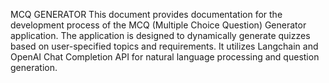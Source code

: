 MCQ GENERATOR
This document provides documentation for the development process of the MCQ (Multiple Choice Question) Generator application. The application is designed to dynamically generate quizzes based on user-specified topics and requirements. It utilizes Langchain and OpenAI Chat Completion API for natural language processing and question generation.

 